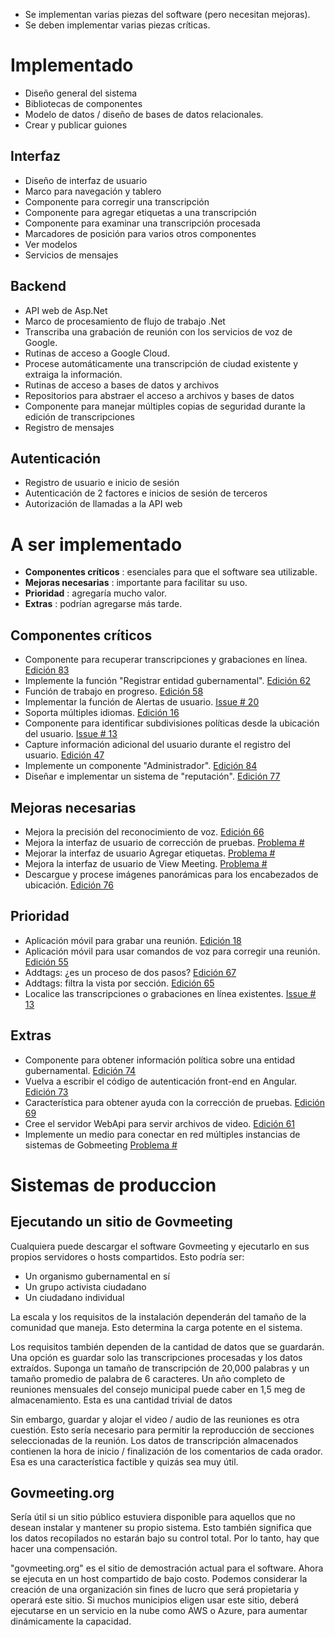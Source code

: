 
<ul>
<li> Se implementan varias piezas del software (pero necesitan mejoras). </li>
<li> Se deben implementar varias piezas críticas. </li>
</ul><h1> Implementado </h1>
<ul>
<li> Diseño general del sistema </li>
<li> Bibliotecas de componentes </li>
<li> Modelo de datos / diseño de bases de datos relacionales. </li>
<li> Crear y publicar guiones </li>
</ul><h2> Interfaz </h2>
<ul>
<li> Diseño de interfaz de usuario </li>
<li> Marco para navegación y tablero </li>
<li> Componente para corregir una transcripción </li>
<li> Componente para agregar etiquetas a una transcripción </li>
<li> Componente para examinar una transcripción procesada </li>
<li> Marcadores de posición para varios otros componentes </li>
<li> Ver modelos </li>
<li> Servicios de mensajes </li>
</ul><h2> Backend </h2>
<ul>
<li> API web de Asp.Net </li>
<li> Marco de procesamiento de flujo de trabajo .Net </li>
<li> Transcriba una grabación de reunión con los servicios de voz de Google. </li>
<li> Rutinas de acceso a Google Cloud. </li>
<li> Procese automáticamente una transcripción de ciudad existente y extraiga la información. </li>
<li> Rutinas de acceso a bases de datos y archivos </li>
<li> Repositorios para abstraer el acceso a archivos y bases de datos </li>
<li> Componente para manejar múltiples copias de seguridad durante la edición de transcripciones </li>
<li> Registro de mensajes </li>
</ul><h2> Autenticación </h2>
<ul>
<li> Registro de usuario e inicio de sesión </li>
<li> Autenticación de 2 factores e inicios de sesión de terceros </li>
<li> Autorización de llamadas a la API web </li>
</ul><h1> A ser implementado </h1>
<ul>
<li> <b>Componentes críticos</b> : esenciales para que el software sea utilizable. </li>
<li> <b>Mejoras necesarias</b> : importante para facilitar su uso. </li>
<li> <b>Prioridad</b> : agregaría mucho valor. </li>
<li> <b>Extras</b> : podrían agregarse más tarde. </li>
</ul><h2> Componentes críticos </h2>
<ul>
<li> Componente para recuperar transcripciones y grabaciones en línea. <a href="https://github.com/govmeeting/govmeeting/issues/83">Edición 83</a> </li>
<li> Implemente la función "Registrar entidad gubernamental". <a href="https://github.com/govmeeting/govmeeting/issues/62">Edición 62</a> </li>
<li> Función de trabajo en progreso. <a href="https://github.com/govmeeting/govmeeting/issues/58">Edición 58</a> </li>
<li> Implementar la función de Alertas de usuario. <a href="https://github.com/govmeeting/govmeeting/issues/20">Issue
# 20</a> </li>
<li> Soporta múltiples idiomas. <a href="https://github.com/govmeeting/govmeeting/issues/16">Edición 16</a> </li>
<li> Componente para identificar subdivisiones políticas desde la ubicación del usuario. <a href="https://github.com/govmeeting/govmeeting/issues/13">Issue
# 13</a> </li>
<li> Capture información adicional del usuario durante el registro del usuario. <a href="https://github.com/govmeeting/govmeeting/issues/47">Edición 47</a> </li>
<li> Implemente un componente "Administrador". <a href="https://github.com/govmeeting/govmeeting/issues/84">Edición 84</a> </li>
<li> Diseñar e implementar un sistema de "reputación". <a href="https://github.com/govmeeting/govmeeting/issues/77">Edición 77</a> </li>
</ul><h2> Mejoras necesarias </h2>
<ul>
<li> Mejora la precisión del reconocimiento de voz. <a href="https://github.com/govmeeting/govmeeting/issues/66">Edición 66</a> </li>
<li> Mejora la interfaz de usuario de corrección de pruebas. <a href="https://github.com/govmeeting/govmeeting/issues/">Problema #</a> </li>
<li> Mejorar la interfaz de usuario Agregar etiquetas. <a href="https://github.com/govmeeting/govmeeting/issues/">Problema #</a> </li>
<li> Mejora la interfaz de usuario de View Meeting. <a href="https://github.com/govmeeting/govmeeting/issues/">Problema #</a> </li>
<li> Descargue y procese imágenes panorámicas para los encabezados de ubicación. <a href="https://github.com/govmeeting/govmeeting/issues/76">Edición 76</a> </li>
</ul><h2> Prioridad </h2>
<ul>
<li> Aplicación móvil para grabar una reunión. <a href="https://github.com/govmeeting/govmeeting/issues/18">Edición 18</a> </li>
<li> Aplicación móvil para usar comandos de voz para corregir una reunión. <a href="https://github.com/govmeeting/govmeeting/issues/55">Edición 55</a> </li>
<li> Addtags: ¿es un proceso de dos pasos? <a href="https://github.com/govmeeting/govmeeting/issues/67">Edición 67</a> </li>
<li> Addtags: filtra la vista por sección. <a href="https://github.com/govmeeting/govmeeting/issues/65">Edición 65</a> </li>
<li> Localice las transcripciones o grabaciones en línea existentes. <a href="https://github.com/govmeeting/govmeeting/issues/13">Issue
# 13</a> </li>
</ul><h2> Extras </h2>
<ul>
<li> Componente para obtener información política sobre una entidad gubernamental. <a href="https://github.com/govmeeting/govmeeting/issues/74">Edición 74</a> </li>
<li> Vuelva a escribir el código de autenticación front-end en Angular. <a href="https://github.com/govmeeting/govmeeting/issues/73">Edición 73</a> </li>
<li> Característica para obtener ayuda con la corrección de pruebas. <a href="https://github.com/govmeeting/govmeeting/issues/69">Edición 69</a> </li>
<li> Cree el servidor WebApi para servir archivos de video. <a href="https://github.com/govmeeting/govmeeting/issues/61">Edición 61</a> </li>
<li> Implemente un medio para conectar en red múltiples instancias de sistemas de Gobmeeting <a href="https://github.com/govmeeting/govmeeting/issues/">Problema #</a> </li>
</ul><h1> Sistemas de produccion </h1><h2> Ejecutando un sitio de Govmeeting </h2><p> Cualquiera puede descargar el software Govmeeting y ejecutarlo en sus propios servidores o hosts compartidos. Esto podría ser: </p>
<ul>
<li> Un organismo gubernamental en sí </li>
<li> Un grupo activista ciudadano </li>
<li> Un ciudadano individual </li>
</ul><p> La escala y los requisitos de la instalación dependerán del tamaño de la comunidad que maneja. Esto determina la carga potente en el sistema. </p><p> Los requisitos también dependen de la cantidad de datos que se guardarán. Una opción es guardar solo las transcripciones procesadas y los datos extraídos. Suponga un tamaño de transcripción de 20,000 palabras y un tamaño promedio de palabra de 6 caracteres. Un año completo de reuniones mensuales del consejo municipal puede caber en 1,5 meg de almacenamiento. Esta es una cantidad trivial de datos </p><p> Sin embargo, guardar y alojar el video / audio de las reuniones es otra cuestión. Esto sería necesario para permitir la reproducción de secciones seleccionadas de la reunión. Los datos de transcripción almacenados contienen la hora de inicio / finalización de los comentarios de cada orador. Esa es una característica factible y quizás sea muy útil. </p><h2> Govmeeting.org </h2><p> Sería útil si un sitio público estuviera disponible para aquellos que no desean instalar y mantener su propio sistema. Esto también significa que los datos recopilados no estarán bajo su control total. Por lo tanto, hay que hacer una compensación. </p><p> "govmeeting.org" es el sitio de demostración actual para el software. Ahora se ejecuta en un host compartido de bajo costo. Podemos considerar la creación de una organización sin fines de lucro que será propietaria y operará este sitio. Si muchos municipios eligen usar este sitio, deberá ejecutarse en un servicio en la nube como AWS o Azure, para aumentar dinámicamente la capacidad. </p>